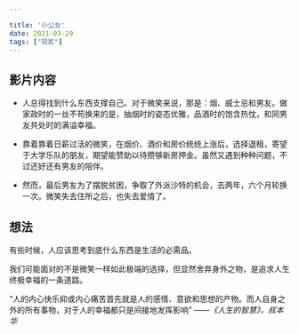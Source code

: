 ```yaml
---

title: '小公女'
date: 2021-03-29
tags: ["观影"]
---
```


## 影片内容

- 人总得找到什么东西支撑自己。对于微笑来说，那是：烟、威士忌和男友。做家政时的一丝不苟换来的是，抽烟时的姿态优雅，品酒时的饱含热忱，和同男友共处时的满溢幸福。

- 靠着靠着日薪过活的微笑，在烟价、酒价和房价统统上涨后，选择退租，寄望于大学乐队的朋友，期望能赞助以待攒够新房押金。虽然又遇到种种问题，不过还好还有男友的陪伴。

- 然而，最后男友为了摆脱贫困，争取了外派沙特的机会，去两年，六个月轮换一次。微笑失去住所之后，也失去爱情了。

## 想法

有些时候，人应该思考到底什么东西是生活的必需品。

我们可能面对的不是微笑一样如此极端的选择，但显然舍弃身外之物，是追求人生终极幸福的一条道路。

“人的内心快乐抑或内心痛苦首先就是人的感情、意欲和思想的产物。而人自身之外的所有事物，对于人的幸福都只是间接地发挥影响” 
        ——*《人生的智慧》，叔本华*   